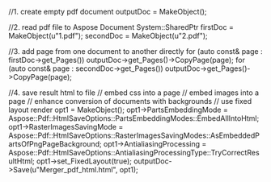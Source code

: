 
//1. create empty pdf document
outputDoc = MakeObject<Document>();

//2. read pdf file to Aspose Document
System::SharedPtr<Document> firstDoc = MakeObject<Document>(u"1.pdf");
secondDoc = MakeObject<Document>(u"2.pdf");

//3. add page from one document to another directly
for (auto const& page : firstDoc->get_Pages())
	outputDoc->get_Pages()->CopyPage(page);
for (auto const& page : secondDoc->get_Pages())
	outputDoc->get_Pages()->CopyPage(page);

//4. save result html to file
// embed css into a page
// embed images into a page
// enhance conversion of documents with backgrounds
// use fixed layout render
opt1 = MakeObject<HtmlSaveOptions>();
opt1->PartsEmbeddingMode = Aspose::Pdf::HtmlSaveOptions::PartsEmbeddingModes::EmbedAllIntoHtml;
opt1->RasterImagesSavingMode = Aspose::Pdf::HtmlSaveOptions::RasterImagesSavingModes::AsEmbeddedPartsOfPngPageBackground;
opt1->AntialiasingProcessing = Aspose::Pdf::HtmlSaveOptions::AntialiasingProcessingType::TryCorrectResultHtml;
opt1->set_FixedLayout(true);
outputDoc->Save(u"Merger_pdf_html.html", opt1);
